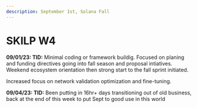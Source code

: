 ```yaml
---
description: September 1st, Solana Fall
---
```


# SKILP W4

**09/01/23: TID:** Minimal coding or framework buildig. Focused on planing and funding directives going into fall season and proposal intiatives. Weekend ecosystem orientation then strong start to the fall sprint initiated.

Increased focus on  network validation optimization and fine-tuning.&#x20;

**09/04/23: TID:** Been putting in 16hr+ days transitioning out of old business, back at the end of this week to put Sept to good use in this world
